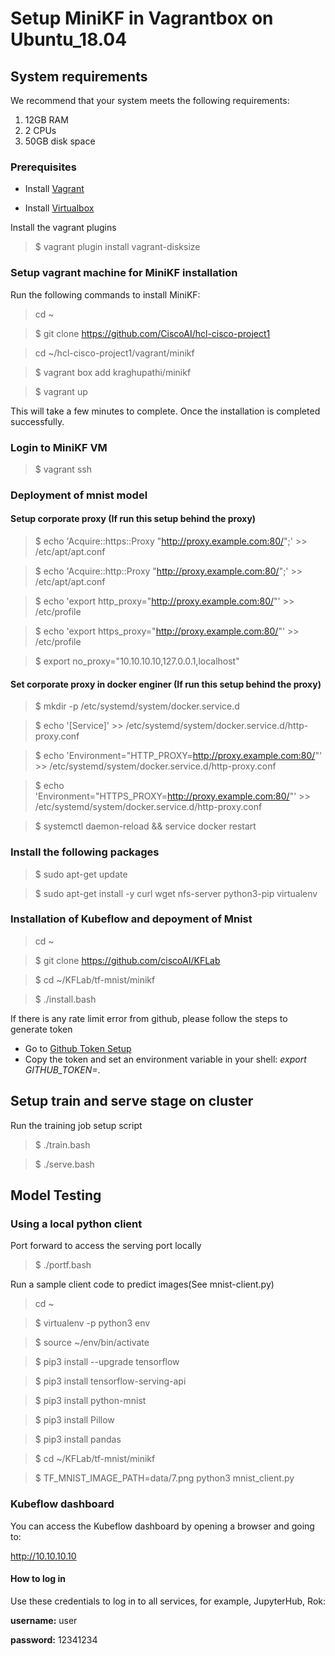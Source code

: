 # Setup MiniKF in Vagrantbox on Ubuntu_18.04

## System requirements

We recommend that your system meets the following requirements:

1. 12GB RAM
2. 2 CPUs
3. 50GB disk space

### Prerequisites

* Install [Vagrant](https://www.vagrantup.com/downloads.html)

* Install [Virtualbox](https://www.virtualbox.org/wiki/Downloads)

Install the vagrant plugins

> $ vagrant plugin install vagrant-disksize

### Setup vagrant machine for MiniKF installation

Run the following commands to install MiniKF:

> cd ~

> $ git clone https://github.com/CiscoAI/hcl-cisco-project1

> cd ~/hcl-cisco-project1/vagrant/minikf

> $ vagrant box add kraghupathi/minikf

> $ vagrant up

This will take a few minutes to complete. Once the installation is completed successfully.


### Login to MiniKF VM

> $ vagrant ssh

### Deployment of mnist model
#### Setup corporate proxy (If run this setup behind the proxy)

> $ echo 'Acquire::https::Proxy "http://proxy.example.com:80/";' >> /etc/apt/apt.conf

> $ echo 'Acquire::http::Proxy "http://proxy.example.com:80/";' >> /etc/apt/apt.conf

> $ echo 'export http_proxy="http://proxy.example.com:80/"' >> /etc/profile

> $ echo 'export https_proxy="http://proxy.example.com:80/"' >> /etc/profile

> $ export no_proxy="10.10.10.10,127.0.0.1,localhost" 

#### Set corporate proxy in docker enginer (If run this setup behind the proxy)

> $ mkdir -p /etc/systemd/system/docker.service.d

> $ echo '[Service]' >> /etc/systemd/system/docker.service.d/http-proxy.conf

> $ echo 'Environment="HTTP_PROXY=http://proxy.example.com:80/"' >> /etc/systemd/system/docker.service.d/http-proxy.conf

> $ echo 'Environment="HTTPS_PROXY=http://proxy.example.com:80/"' >> /etc/systemd/system/docker.service.d/http-proxy.conf

> $ systemctl daemon-reload && service docker restart

### Install the following packages

> $ sudo apt-get update

> $ sudo apt-get install -y curl wget nfs-server python3-pip virtualenv

### Installation of Kubeflow and depoyment of Mnist

> cd ~

> $ git clone https://github.com/ciscoAI/KFLab

> $ cd ~/KFLab/tf-mnist/minikf

> $ ./install.bash

If there is any rate limit error from github, please follow the steps to generate token 

- Go to [Github Token Setup](https://github.com/settings/tokens)
- Copy the token and set an environment variable in your shell: _export GITHUB_TOKEN=<token>_.
 
## Setup train and serve stage on cluster

Run the training job setup script

> $ ./train.bash

> $ ./serve.bash

## Model Testing
### Using a local python client
Port forward to access the serving port locally

> $ ./portf.bash

Run a sample client code to predict images(See mnist-client.py)

> cd ~

> $ virtualenv -p python3 env

> $ source ~/env/bin/activate

> $ pip3 install --upgrade tensorflow

> $ pip3 install tensorflow-serving-api

> $ pip3 install python-mnist

> $ pip3 install Pillow

> $ pip3 install pandas

> $ cd ~/KFLab/tf-mnist/minikf

> $ TF_MNIST_IMAGE_PATH=data/7.png python3 mnist_client.py


### Kubeflow dashboard

You can access the Kubeflow dashboard by opening a browser and going to:

http://10.10.10.10

#### How to log in

Use these credentials to log in to all services, for example, JupyterHub, Rok:

**username:** user

**password:** 12341234
